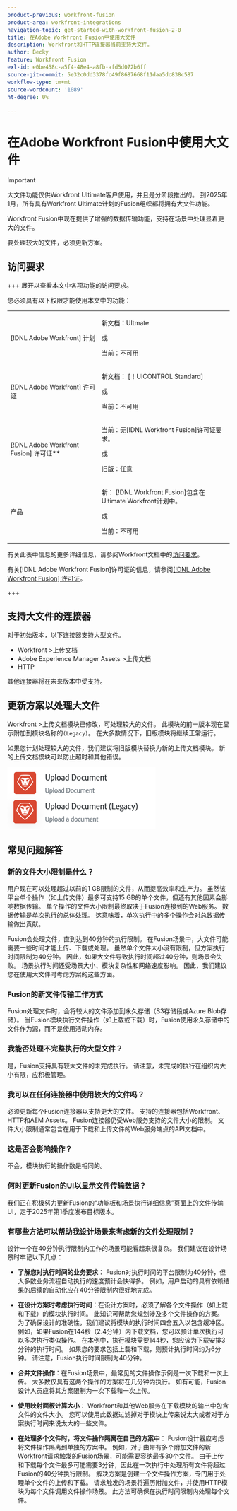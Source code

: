 ```yaml
---
product-previous: workfront-fusion
product-area: workfront-integrations
navigation-topic: get-started-with-workfront-fusion-2-0
title: 在Adobe Workfront Fusion中使用大文件
description: Workfront和HTTP连接器当前支持大文件。
author: Becky
feature: Workfront Fusion
exl-id: e0be458c-a5f4-48e4-a8fb-afd5d072b6ff
source-git-commit: 5e32c0dd3378fc49f8687668f11daa5dc838c587
workflow-type: tm+mt
source-wordcount: '1089'
ht-degree: 0%

---
```


# 在Adobe Workfront Fusion中使用大文件

>[!IMPORTANT]
>
>大文件功能仅供Workfront Ultimate客户使用，并且是分阶段推出的。 到2025年1月，所有具有Workfront Ultimate计划的Fusion组织都将拥有大文件功能。

Workfront Fusion中现在提供了增强的数据传输功能，支持在场景中处理显着更大的文件。

要处理较大的文件，必须更新方案。

## 访问要求

+++ 展开以查看本文中各项功能的访问要求。

您必须具有以下权限才能使用本文中的功能：

<table style="table-layout:auto">
 <col> 
 <col> 
 <tbody> 
  <tr> 
   <td role="rowheader">[!DNL Adobe Workfront] 计划</td>
   <td> <p>新文档：Ultmate</p> <p>或</p> <p>当前：不可用</p></td> 
  </tr> 
  <tr data-mc-conditions=""> 
   <td role="rowheader">[!DNL Adobe Workfront] 许可证</td> 
   <td> <p>新文档： [！UICONTROL Standard]</p><p>或</p><p>当前：不可用</p> </td> 
  </tr> 
  <tr> 
   <td role="rowheader">[!DNL Adobe Workfront Fusion] 许可证**</td> 
   <td>
   <p>当前：无[!DNL Workfront Fusion]许可证要求。</p>
   <p>或</p>
   <p>旧版：任意 </p>
   </td> 
  </tr> 
  <tr> 
   <td role="rowheader">产品</td> 
   <td>
   <p>新： [!DNL Workfront Fusion]包含在Ultimate Workfront计划中。</p> <p>或</p>
   <p>当前：不可用</p>
   </td> 
  </tr>
 </tbody> 
</table>

有关此表中信息的更多详细信息，请参阅Workfront文档中的[访问要求](/help/quicksilver/administration-and-setup/add-users/access-levels-and-object-permissions/access-level-requirements-in-documentation.md)。

有关[!DNL Adobe Workfront Fusion]许可证的信息，请参阅[[!DNL Adobe Workfront Fusion] 许可证](../../workfront-fusion/get-started/license-automation-vs-integration.md)。

+++

## 支持大文件的连接器

对于初始版本，以下连接器支持大型文件。

* Workfront >上传文档
* Adobe Experience Manager Assets >上传文档
* HTTP

其他连接器将在未来版本中受支持。

## 更新方案以处理大文件

Workfront >上传文档模块已修改，可处理较大的文件。 此模块的前一版本现在显示附加到模块名称的`(Legacy)`。 在大多数情况下，旧版模块将继续正常运行。

如果您计划处理较大的文件，我们建议将旧版模块替换为新的上传文档模块。 新的上传文档模块可以防止超时和其他错误。

![上载文档](assets/new-upload-document.png)

## 常见问题解答

### 新的文件大小限制是什么？

用户现在可以处理超过以前的1 GB限制的文件，从而提高效率和生产力。  虽然该平台单个操作（如上传文件）最多可支持15 GB的单个文件，但还有其他因素会影响数据传输。 单个操作的文件大小限制最终取决于Fusion连接到的Web服务。 数据传输是单次执行的总体处理。 这意味着，单次执行中的多个操作会对总数据传输做出贡献。

Fusion会处理文件，直到达到40分钟的执行限制。 在Fusion场景中，大文件可能需要一些时间才能上传、下载或处理。 虽然单个文件大小没有限制，但方案执行时间限制为40分钟。 因此，如果大文件导致执行时间超过40分钟，则场景会失败。 场景执行时间还受场景大小、模块复杂性和网络速度影响。 因此，我们建议您在使用大文件时考虑方案的这些方面。

### Fusion的新文件传输工作方式

Fusion处理文件时，会将较大的文件添加到永久存储（S3存储段或Azure Blob存储）。 当Fusion模块执行文件操作（如上载或下载）时，Fusion使用永久存储中的文件作为源，而不是使用活动内存。

### 我能否处理不完整执行的大型文件？

是，Fusion支持具有较大文件的未完成执行。 请注意，未完成的执行在组织内大小有限，应积极管理。

### 我可以在任何连接器中使用较大的文件吗？

必须更新每个Fusion连接器以支持更大的文件。 支持的连接器包括Workfront、HTTP和AEM Assets。 Fusion连接器仍受Web服务支持的文件大小的限制。 文件大小限制通常包含在用于下载和上传文件的Web服务端点的API文档中。

### 这是否会影响操作？

不会，模块执行的操作数是相同的。

### 何时更新Fusion的UI以显示文件传输数据？

我们正在积极努力更新Fusion的“功能板和场景执行详细信息”页面上的文件传输UI，定于2025年第1季度发布目标版本。

### 有哪些方法可以帮助我设计场景来考虑新的文件处理限制？

设计一个在40分钟执行限制内工作的场景可能看起来很复杂。 我们建议在设计场景时牢记以下几点：

* **了解您对执行时间的业务要求**： Fusion对执行时间的平台限制为40分钟，但大多数业务流程自动执行的速度预计会快得多。 例如，用户启动的具有依赖结果的后续的自动化应在40分钟限制内很好地完成。
* **在设计方案时考虑执行时间**：在设计方案时，必须了解各个文件操作（如上载和下载）的模块执行时间。 此知识可帮助您规划涉及多个文件操作的方案。  为了确保设计的准确性，我们建议将模块的执行时间四舍五入以包含缓冲区。
例如，如果Fusion在144秒（2.4分钟）内下载文档，您可以预计单次执行可以多次执行类似操作。 在本例中，执行模块需要144秒，您应该为下载安排3分钟的执行时间。 如果您的要求包括上载和下载，则预计执行时间约为6分钟。 请注意，Fusion执行时间限制为40分钟。

* **合并文件操作**：在Fusion场景中，最常见的文件操作示例是一次下载和一次上传。 大多数仅具有这两个操作的方案将在几分钟内执行。 如有可能，Fusion设计人员应将其方案限制为一次下载和一次上传。

* **使用映射面板计算大小**： Workfront和其他Web服务在下载模块的输出中包含文件的文件大小。 您可以使用此数据过滤掉对于模块上传来说太大或者对于方案执行时间来说太大的一些文件。

* **在处理多个文件时，将文件操作隔离在自己的方案中**： Fusion设计器应考虑将文件操作隔离到单独的方案中。 例如，对于由带有多个附加文件的新Workfront请求触发的Fusion场景，可能需要容纳最多30个文件。 由于上传和下载每个文件最多可能需要3分钟，因此在一次执行中处理所有文件将超过Fusion的40分钟执行限制。 解决方案是创建一个文件操作方案，专门用于处理单个文件的上传和下载。 请求触发的场景将遍历附加文件，并使用HTTP模块为每个文件调用文件操作场景。 此方法可确保在执行时间限制内处理每个文件。

<!--
## Connectors that do not support large files

Some Fusion connectors do not support large files. For these connectors, Fusion's total processing capacity for files is **1 GB**. 

This limit is based on a total memory cost. Every operation contributes to that cost. If a single file of 400 MB is downloaded and uploaded then the total cost to the file capacity would be 800 MB.

The following connectors do **not** support large files. 

* Archive
* Box
* Convert
* CSV
* Datastores
* Flow control
* FTP
* JSON
* JWT
* Markdown
* Math
* Microsoft Word templates
* MIME
* Microsoft SQL
* SFTP
* Adobe Acrobat Sign
* SOAP
* Tools
* XML

If a connector is not on this list, it does not support large files. For these connectors, Fusion's total processing capacity for files is **1 GB**. 

This limit is based on a total memory cost. Every operation contributes to that cost. If a single file of 400 MB is downloaded and uploaded then the total cost to the file capacity would be 800 MB.-->






<!--## Connectors that support large files

The following connectors support large files.

Workfront
HTTP
Webhooks
Salesforce
Microsoft Email
Workfront Proof
AEM Assets
Email
Slack
Jira
Microsoft Excel
SharePoint
Frame.io
Adobe PDF Services
Marketo
Azure Devops 
Google Email
Jira Server
Google Sheets
Microsoft OneDrive
ServiceNow 
AWS S3
Bynder
OneDrive Business
Adobe Authenticator
Google Drive
Microsoft Dynamics
Google Docs
NetSuite
Airtable
Azure AD
QuickBase 
Adobe Target
Adobe Campaign Classic
Microsoft Calendar
Workfront Planning
HubSpot CRM  
DropBox
Cloud Convert
Egnyte
Adobe Firefly
OpenAI / Chat GPT
Allocadia
Cvent
GitLab 
Google Team Drive
Google Calendar
Workfront SDL Managed Translation
Widen
Workfront Boards
Google Slides
Qualtrics
Microsoft Power BI
Adobe Photoshop
Anaplan
DocuSign 
MariaDB
Adobe Creative Cloud Libraries
Figma
AEM Forms
Datadog
GitHub 
Google Forms
Adobe I/O Events
Trello
Workday
Adobe Journey Optimizer
Adobe Lightroom


If a file is not on this list, it does not support large files. For these connectors, Fusion's total processing capacity for files is **1 GB**. 

This limit is based on a total memory cost. Every operation contributes to that cost. If a single file of 400 MB is downloaded and uploaded then the total cost to the file capacity would be 800 MB.

-->
